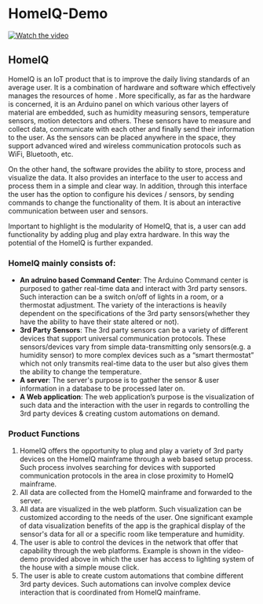# HomeIQ-Demo
[![Watch the video](https://img.youtube.com/vi/WI-GMfCQGWU/0.jpg)](https://www.youtube.com/watch?v=WI-GMfCQGWU)


## HomeIQ
 HomeIQ is an IoT product that is to improve the daily living standards of an average user. It is a combination of hardware and software which effectively manages the resources of home . More specifically, as far as the hardware is concerned, it is an Arduino panel on which various other layers of material are embedded, such as humidity measuring sensors, temperature sensors, motion detectors and others. These sensors have to measure and collect data, communicate with each other and finally send their information to the user. As the sensors can be placed anywhere in the space, they support advanced wired and wireless communication protocols such as WiFi, Bluetooth, etc. 
 
 Οn the other hand, the software provides the ability to store, process and visualize the data. It also provides an interface to the user to access and process them in a simple and clear way. In addition, through this interface the user has the option to configure his devices / sensors, by sending commands to change the functionality of them. It is about an interactive communication between user and sensors. 
 
 Important to highlight is the modularity of HomeIQ, that is, a user can add functionality by adding plug and play extra hardware. In this way the potential of the HomeIQ is further expanded. 


 ### HomeIQ mainly consists of:
 - **An adruino based Command Center**: The Arduino Command center is purposed to gather real-time data and interact with 3rd party sensors. Such interaction can be a switch on/off of lights in a room, or a thermostat adjustment. The variety of the interactions is heavily dependent on the specifications of the 3rd party sensors(whether they have the ability to have their state altered or not).
 - **3rd Party Sensors**: The 3rd party sensors can be a variety of different devices that support universal communication protocols. These sensors/devices vary from simple data-transmitting only sensors(e.g. a humidity sensor) to more complex devices such as a “smart thermostat” which not only transmits real-time data to the user but also gives them the ability to change the temperature.
 - **A server**: The server's purpose is to gather the sensor & user information in a database to be processed later on.
 - **A Web application**: The web application’s purpose is the visualization of such data and the interaction with the user in regards to controlling the 3rd party devices & creating custom automations on demand.

### Product Functions
1. HomeIQ offers the opportunity to plug and play a variety of 3rd party devices on the HomeIQ mainframe through a web based setup process. Such process involves searching for devices with supported communication protocols in the area in close proximity to HomeIQ mainframe.
2. All data are collected from the HomeIQ mainframe and forwarded to the server.
3. All data are visualized in the web platform. Such visualization can be customized according to the needs of the user. One significant example of data visualization benefits of the app is the graphical display of the sensor's data for all or a specific room like temperature and humidity.
4. The user is able to control the devices in the network that offer that capability through the web platforms. Example is shown in the video-demo provided above in which the user has access to lighting system of the house with a simple mouse click.
5.  The user is able to create custom automations that combine different 3rd party devices. Such automations can involve complex device interaction that is coordinated from HomeIQ mainframe. 
